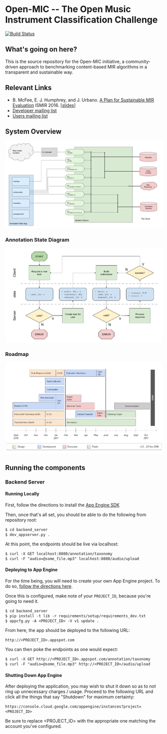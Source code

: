 # Open-MIC -- The Open Music Instrument Classification Challenge

[![Build Status](https://travis-ci.org/cosmir/open-mic.svg?branch=master)](https://travis-ci.org/cosmir/open-mic)

## What's going on here?

This is the source repository for the Open-MIC initiative, a community-driven approach to benchmarking content-based MIR algorithms in a transparent and sustainable way.

## Relevant Links

- B. McFee, E. J. Humphrey, and J. Urbano. [A Plan for Sustainable MIR Evaluation](https://wp.nyu.edu/ismir2016/wp-content/uploads/sites/2294/2016/07/257_Paper.pdf) ISMIR 2016. [[slides](http://bmcfee.github.io/slides/ismir2016_eval.pdf)]
- [Developer mailing list](https://groups.google.com/forum/#!forum/open-mic-dev)
- [Users mailing list](https://groups.google.com/forum/#!forum/open-mic-users)

## System Overview

![Content Annotation System Architecture](https://github.com/cosmir/open-mic/raw/master/docs/img/system_architecture.png "Content Annotation System Architecture")

### Annotation State Diagram
![Annotation State Diagram](https://github.com/cosmir/open-mic/raw/master/docs/img/annotation_state_diagram.png "Annotation State Diagram")

### Roadmap
![Open-MIC Roadmap - v1.2](https://github.com/cosmir/open-mic/raw/master/docs/img/roadmap.png "Open-MIC Roadmap - v1.2")

## Running the components

### Backend Server

#### Running Locally

First, follow the directions to install the [App Engine SDK](https://cloud.google.com/appengine/downloads#Google_App_Engine_SDK_for_Python)

Then, once that's all set, you should be able to do the following from
repository root:

```
$ cd backend_server
$ dev_appserver.py .
```

At this point, the endpoints should be live via localhost:

```
$ curl -X GET localhost:8080/annotation/taxonomy
$ curl -F "audio=@some_file.mp3" localhost:8080/audio/upload
```

#### Deploying to App Engine

For the time being, you will need to create your own App Engine project. To do
so, [follow the directions here](https://console.cloud.google.com/freetrial?redirectPath=/start/appengine).

Once this is configured, make note of your `PROJECT_ID`, because you're going
to need it.

```
$ cd backend_server
$ pip install -t lib -r requirements/setup/requirements_dev.txt
$ appcfg.py -A <PROJECT_ID> -V v1 update .
```

From here, the app should be deployed to the following URL:

```
http://<PROJECT_ID>.appspot.com
```

You can then poke the endpoints as one would expect:

```
$ curl -X GET http://<PROJECT_ID>.appspot.com/annotation/taxonomy
$ curl -F "audio=@some_file.mp3" http://<PROJECT_ID>/audio/upload
```

#### Shutting Down App Engine

After deploying the application, you may wish to shut it down so as to not
ring up unnecessary charges / usage. Proceed to the following URL and click
all the things that say "Shutdown" for maximum certainty:

```
https://console.cloud.google.com/appengine/instances?project=<PROJECT_ID>
```

Be sure to replace <PROJECT_ID> with the appropriate one matching the account
you've configured.

